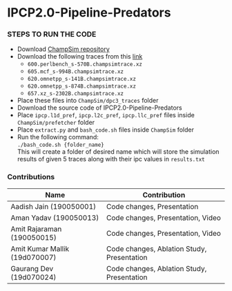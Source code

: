 # IPCP2.0-Pipeline-Predators

### STEPS TO RUN THE CODE

- Download [ChampSim repository](https://github.com/ChampSim/ChampSim)
- Download the following traces from this [link](https://hpca23.cse.tamu.edu/champsim-traces/speccpu/index.html)
  * `600.perlbench_s-570B.champsimtrace.xz`
  * `605.mcf_s-994B.champsimtrace.xz`
  * `620.omnetpp_s-141B.champsimtrace.xz`
  * `620.omnetpp_s-874B.champsimtrace.xz`
  * `657.xz_s-2302B.champsimtrace.xz` 
- Place these files into `ChampSim/dpc3_traces` folder 
- Download the source code of IPCP2.0-Pipeline-Predators
- Place `ipcp.l1d_pref`, `ipcp.l2c_pref`, `ipcp.llc_pref` files inside `ChampSim/prefetcher` folder
- Place `extract.py` and `bash_code.sh` files inside `ChampSim` folder
- Run the following command: \
``` ./bash_code.sh {folder_name} ``` \
This will create a folder of desired name which will store the simulation results of given 5 traces along with their ipc values in `results.txt`

### Contributions

| Name                          	| Contribution 	|
|-------------------------------	|--------------	|
| Aadish Jain (190050001)       	|        Code changes, Presentation      |
| Aman Yadav (190050013)        	|        Code changes, Presentation, Video    |
| Amit Rajaraman (190050015)    	|        Code changes, Presentation, Video     	|
| Amit Kumar Mallik (19d070007) 	|        Code changes, Ablation Study, Presentation      	|
| Gaurang Dev (19d070024)       	|        Code changes, Ablation Study, Presentation      	|


